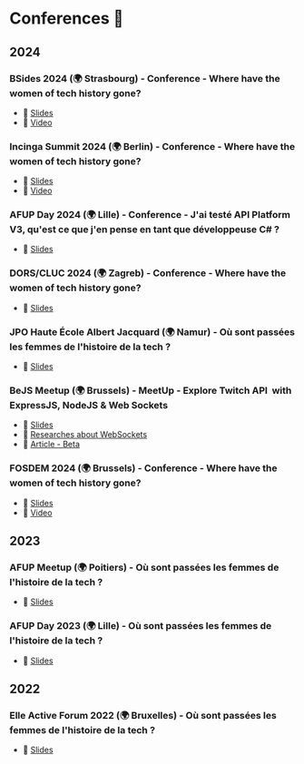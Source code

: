 # Conferences 🎤

## 2024

### BSides 2024 (🌍 Strasbourg) - Conference - Where have the women of tech history gone?

- 🎫 [Slides](https://lauwed.github.io/conferences/2024/bsides-2024-women-computer-science-history.html)
- 🎥 [Video](https://www.youtube.com/watch?v=1fOMwjlugdY)

### Incinga Summit 2024 (🌍 Berlin) - Conference - Where have the women of tech history gone?

- 🎫 [Slides](https://lauwed.github.io/conferences/2024/incinga-summit-2024-women-computer-science-history.html)
- 🎥 [Video](https://www.youtube.com/watch?v=r-cF7jGL43c)

### AFUP Day 2024 (🌍 Lille) - Conference - J'ai testé API Platform V3, qu'est ce que j'en pense en tant que développeuse C# ?

- 🎫 [Slides](https://lauwed.github.io/conferences/2024/afup-day-2024-api-platform-dot-net.html)

### DORS/CLUC 2024 (🌍 Zagreb) - Conference - Where have the women of tech history gone?

- 🎫 [Slides](https://lauwed.github.io/conferences/2024/dors-cluc-2024-women-computer-science-history.html)

### JPO Haute École Albert Jacquard (🌍 Namur) - Où sont passées les femmes de l'histoire de la tech ?

- 🎫 [Slides](https://lauwed.github.io/conferences/2024/jpo-heaj-namur-femmes-histoire-informatique.html)

### BeJS Meetup (🌍 Brussels) - MeetUp - Explore Twitch API  with ExpressJS, NodeJS & Web Sockets

- 🎫 [Slides](https://lauwed.github.io/conferences/2024/bejs-meetup-twitch-api-web-sockets.html)
- 📁 [Researches about WebSockets](https://tender-clavicle-239.notion.site/Researches-about-WebSockets-984022c5009f46ee844b75d48f3e2ea8)
- 📁 [Article - Beta](https://tender-clavicle-239.notion.site/Explore-Twitch-API-with-ExpressJS-NodeJS-Web-Sockets-En-construction-aec4e93c9c94473b84b1409256e2e186)

### FOSDEM 2024 (🌍 Brussels) - Conference - Where have the women of tech history gone?

- 🎫 [Slides](https://lauwed.github.io/conferences/2024/fosdem-2024-women-computer-science-history.html)
- 🎥 [Video](https://fosdem.org/2024/schedule/event/fosdem-2024-2850-where-have-the-women-of-tech-history-gone-/)

## 2023

### AFUP Meetup (🌍 Poitiers) - Où sont passées les femmes de l'histoire de la tech ?

- 🎫 [Slides](https://lauwed.github.io/conferences/2023/afup-day-lille-femmes-histoire-informatique.html)

### AFUP Day 2023 (🌍 Lille) - Où sont passées les femmes de l'histoire de la tech ?

- 🎫 [Slides](https://lauwed.github.io/conferences/2023/afup-day-lille-femmes-histoire-informatique.html)

## 2022

### Elle Active Forum 2022 (🌍 Bruxelles) - Où sont passées les femmes de l'histoire de la tech ?

- 🎫 [Slides](https://lauwed.github.io/conferences/2022/forum-elle-magazine-femmes-histoire-informatique.html)
